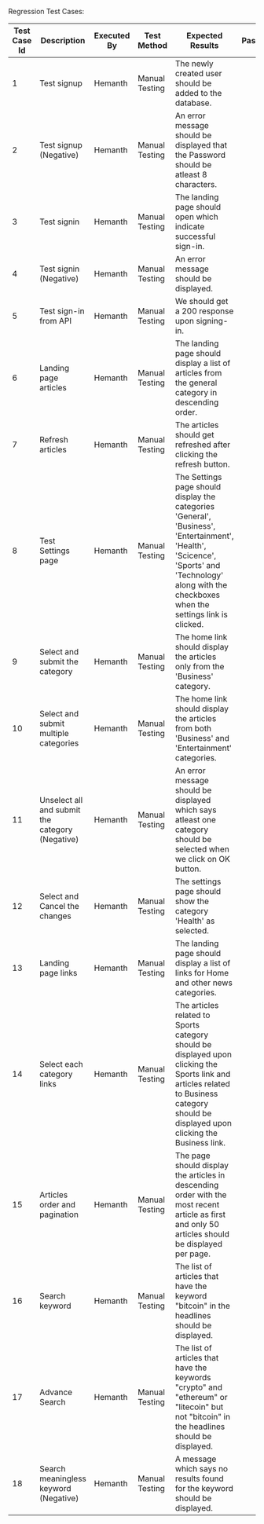 
Regression Test Cases:

| Test Case Id | Description | Executed By | Test Method | Expected Results | Pass/Fail |
| ------------ | ----------- | ----------- | ----------- | ---------------- | --------- |
| 1 | Test signup | Hemanth | Manual Testing | The newly created user should be added to the database. |
| 2 | Test signup (Negative) | Hemanth | Manual Testing | An error message should be displayed that the Password should be atleast 8 characters. |
| 3 | Test signin | Hemanth | Manual Testing | The landing page should open which indicate successful sign-in. |
| 4 | Test signin (Negative) | Hemanth | Manual Testing | An error message should be displayed. |
| 5 | Test sign-in from API | Hemanth | Manual Testing | We should get a 200 response upon signing-in. |
| 6 | Landing page articles | Hemanth | Manual Testing | The landing page should display a list of articles from the general category in descending order. |
| 7 | Refresh articles | Hemanth | Manual Testing | The articles should get refreshed after clicking the refresh button.|
| 8 | Test Settings page | Hemanth | Manual Testing | The Settings page should display the categories 'General', 'Business', 'Entertainment', 'Health', 'Scicence', 'Sports' and 'Technology' along with the checkboxes when the settings link is clicked. |
| 9 | Select and submit the category | Hemanth | Manual Testing | The home link should display the articles only from the 'Business' category. |
| 10 | Select and submit multiple categories |  Hemanth | Manual Testing | The home link should display the articles from both 'Business' and 'Entertainment' categories. |
| 11 | Unselect all and submit the category (Negative) | Hemanth | Manual Testing | An error message should be displayed which says atleast one category should be selected when we click on OK button. |
| 12 | Select and Cancel the changes | Hemanth | Manual Testing | The settings page should show the category 'Health' as selected. |
| 13 | Landing page links | Hemanth | Manual Testing | The landing page should display a list of links for Home and other news categories. |
| 14 | Select each category links | Hemanth | Manual Testing | The articles related to Sports category should be displayed upon clicking the Sports link and articles related to Business category should be displayed upon clicking the Business link. |
| 15 | Articles order and pagination | Hemanth | Manual Testing | The page should display the articles in descending order with the most recent article as first and only 50 articles should be displayed per page. |
| 16 | Search keyword | Hemanth | Manual Testing | The list of articles that have the keyword "bitcoin" in the headlines should be displayed. |
| 17 | Advance Search | Hemanth | Manual Testing | The list of articles that have the keywords "crypto" and "ethereum" or "litecoin"  but not "bitcoin" in the headlines should be displayed. |
| 18 | Search meaningless keyword (Negative) | Hemanth | Manual Testing | A message which says no results found for the keyword should be displayed. |
